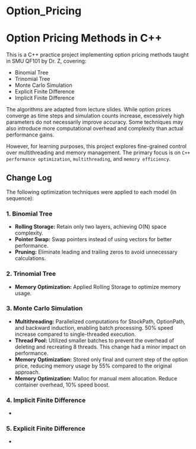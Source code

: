 # Option_Pricing

# Option Pricing Methods in C++

This is a C++ practice project implementing option pricing methods taught in SMU QF101 by Dr. Z, covering:

- Binomial Tree
- Trinomial Tree
- Monte Carlo Simulation
- Explicit Finite Difference
- Implicit Finite Difference

The algorithms are adapted from lecture slides. While option prices converge as time steps and simulation counts increase, excessively high parameters do not necessarily improve accuracy. Some techniques may also introduce more computational overhead and complexity than actual performance gains.

However, for learning purposes, this project explores fine-grained control over multithreading and memory management. The primary focus is on `C++ performance optimization`, `multithreading`, and `memory efficiency`.

## Change Log

The following optimization techniques were applied to each model (in sequence):

### 1. Binomial Tree
- **Rolling Storage:** Retain only two layers, achieving O(N) space complexity.
- **Pointer Swap:** Swap pointers instead of using vectors for better performance.
- **Pruning:** Eliminate leading and trailing zeros to avoid unnecessary calculations.

### 2. Trinomial Tree
- **Memory Optimization:** Applied Rolling Storage to optimize memory usage.

### 3. Monte Carlo Simulation
- **Multithreading:** Parallelized computations for StockPath, OptionPath, and backward induction, enabling batch processing. 50% speed increase compared to single-threaded execution.
- **Thread Pool:** Utilized smaller batches to prevent the overhead of deleting and recreating 8 threads. This change had a minor impact on performance.
- **Memory Optimization:** Stored only final and current step of the option price, reducing memory usage by 55% compared to the original approach.
- **Memory Optimization:** Malloc for manual mem allocation. Reduce container overhead, 10% speed boost.

### 4. Implicit Finite Difference
- 

### 5. Explicit Finite Difference
- 